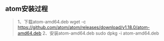 ## atom安装过程
> 1、下载atom-amd64.deb
wget -c https://github.com/atom/atom/releases/download/v1.18.0/atom-amd64.deb
> 2、安装atom-amd64.deb
sudo dpkg -i atom-amd64.deb
